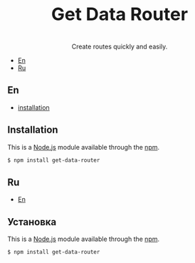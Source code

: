 <p align="center" style="font-size: 40px; font-weight: bold">Get Data Router</p>

<p align="center">Create routes quickly and easily.</p>

- [En](#en)
- [Ru](#ru)
## En
- [installation](#installation)

## Installation
This is a [Node.js](https://nodejs.org/en/) module available through the
[npm](https://www.npmjs.com/).
```bash
$ npm install get-data-router
```
## Ru
- [En](#установка)

## Установка
This is a [Node.js](https://nodejs.org/en/) module available through the
[npm](https://www.npmjs.com/).
```bash
$ npm install get-data-router
```

